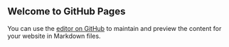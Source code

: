 ## Welcome to GitHub Pages

You can use the [editor on GitHub](https://github.com/MBrine85/mc-speedruns/edit/gh-pages/index.md) to maintain and preview the content for your website in Markdown files.
